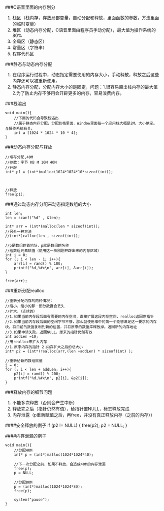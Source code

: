 ###C语音里面的内存划分

1. 栈区（栈内存，存放局部变量，自动分配和释放，里面函数的参数，方法里面的临时变量）
2. 堆区（动态内存分配，C语音里面由程序员手动分配），最大值为操作系统的80%
3. 全局区（静态区）
4. 常量区（字符串）
5. 程序代码区

###静态与动态内存分配

1. 在程序运行过程中，动态指定需要使用的内存大小，手动释放，释放之后这些内存还可以被重新使用。
2. 静态内存分配，分配内存大小的是固定，问题：1.很容易超出栈内存的最大值 2.为了防止内存不够用会开辟更多的内存，容易浪费内存。


###栈溢出

	void main(){
		//下面的代码会导致栈溢出
		//属于静态内存分配，分配到栈里面，Window里面每一个应用栈大概是2M，大小确定。与操作系统有关。
		int a [1024 * 1024 * 10 * 4];
	}

###动态内存分配与释放

	//堆存分配,40M
	//参数：字节 KB M 10M 40M
	//开辟
	int* p1 = (int*)malloc(1024*1024*10*sizeof(int));

	

	//释放
	free(p1);



###通过动态内存分配来动态指定数组的大小
	
	int len;
	len = scanf("%d" , &len);

	int* arr = (int*)malloc(len * sizeof(int));
	//另外一种方法
	//(int*)calloc(len , sizeof(int));

	//p是数组的首地址，p就是数组的名称
	//给数组元素赋值（使用这一块刚刚开辟出来的内存区域）
	int i = 0;
	for (; i < len - 1; i++){
		arr[i] = rand() % 100;
		printf("%d,%#x\n", arr[i], &arr[i]);
	}

	free(arr);

###重新分配realloc

	//重新分配内存的两种情况：
	//缩小，缩小的那一部分数据会丢失
	//扩大，（连续的）
	//1.如果当前内存段后面有需要的内存空间，直接扩展这段内存空间，realloc返回原指针
	//2.如果当前内存段后面的空闲字节不够，那么就使用堆中的第一个能够满足这一要求的内存块，将目前的数据复制到新的位置，并将原来的数据库释放掉，返回新的内存地址
	//3.如果申请失败，返回NULL，原来的指针仍然有效
	int addLen =10;
	//用realloc来扩大内存
	//1.原来内存的指针 2.内存扩大之后的总大小
	int* p2 = (int*)realloc(arr,(len +addLen) * sizeof(int) );
	
	//重新给新的数组赋值
	i = 0;
	for (; i < len + addLen; i++){
		p2[i] = rand() % 200;
		printf("%d,%#x\n", p2[i], &p2[i]);
	}
	
###释放内存的细节问题

1. 不能多次释放（否则会产生中断）
2. 释放完之后（指针仍然有值），给指针置NULL，标志释放完成
3. 内存泄露（p重新赋值之后，再free，并没有真正释放内存（之前的内存））

####安全释放的例子
	if (p2 != NULL)
	{
		free(p2);
		p2 = NULL;
	}

####内存泄漏的例子

	void main(){
		//分配40M
		int* p = (int*)malloc(1024*1024*40);
	
		//下一次分配之前，如果不释放，会造成40M的内存泄漏
		free(p);
		p = NULL;
	
		//分配80M
		p = (int*)malloc(1024*1024*80);
		free(p);
	
		system("pause");
	}
